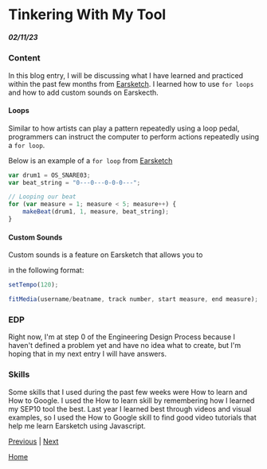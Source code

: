 # Tinkering With My Tool
##### 02/11/23

### Content

In this blog entry, I will be discussing what I have learned and practiced within the past few months from [Earsketch](https://earsketch.gatech.edu/landing/#/learn). I learned how to use `for loops` and how to add custom sounds on Earskecth.

#### Loops

Similar to how artists can play a pattern repeatedly using a loop pedal, programmers can instruct the computer to perform actions repeatedly using a `for loop`.


Below is an example of a `for loop` from [Earsketch](https://earsketch.gatech.edu/earsketch2/?curriculum=8-0-0&language=javascript)

``` js
var drum1 = OS_SNARE03;
var beat_string = "0---0---0-0-0---";

// Looping our beat
for (var measure = 1; measure < 5; measure++) {
    makeBeat(drum1, 1, measure, beat_string);
}
```

#### Custom Sounds

Custom sounds is a feature on Earsketch that allows you to

in the following format:

``` js
setTempo(120);

fitMedia(username/beatname, track number, start measure, end measure);
```


### EDP

Right now, I'm at step 0 of the Engineering Design Process because I haven't defined a problem yet and have no idea what to create, but I'm hoping that in my next entry I will have answers.

### Skills

Some skills that I used during the past few weeks were How to learn and How to Google. I used the How to learn skill by remembering how I learned my SEP10 tool the best. Last year I learned best through videos and visual examples, so I used the How to Google skill to find good video tutorials that help me learn Earsketch using Javascript.

[Previous](entry02.md) | [Next](entry04.md)

[Home](../README.md)